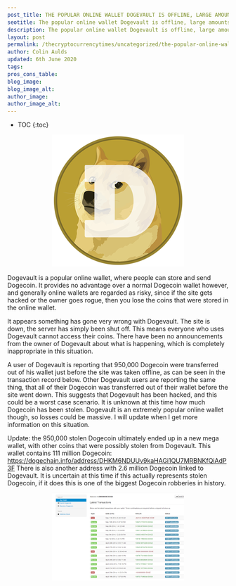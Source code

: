 ```yaml
---
post_title: THE POPULAR ONLINE WALLET DOGEVAULT IS OFFLINE, LARGE AMOUNTS OF DOGECOIN APPEAR TO HAVE BEEN STOLEN
seotitle: The popular online wallet Dogevault is offline, large amounts of Dogecoin appear to have been stolen | The Cryptocurrency Times
description: The popular online wallet Dogevault is offline, large amounts of Dogecoin appear to have been stolen
layout: post
permalink: /thecryptocurrencytimes/uncategorized/the-popular-online-wallet-dogevault-is-offline-large-amounts-of-dogecoin-appear-to-have-been-stolen/
author: Colin Aulds
updated: 6th June 2020
tags:
pros_cons_table:
blog_image:
blog_image_alt:
author_image:
author_image_alt:
---
```


* TOC
{:toc}

<center>
  <img src="/images/the-popular-online-wallet-dogevault-is-offline-large-amounts-of-dogecoin-appear-to-have-been-stolen/dogecoin2-300x300.png" style="width:auto;">
</center>

Dogevault is a popular online wallet, where people can store and send Dogecoin. It provides no advantage over a normal Dogecoin wallet however, and generally online wallets are regarded as risky, since if the site gets hacked or the owner goes rogue, then you lose the coins that were stored in the online wallet.

It appears something has gone very wrong with Dogevault. The site is down, the server has simply been shut off. This means everyone who uses Dogevault cannot access their coins. There have been no announcements from the owner of Dogevault about what is happening, which is completely inappropriate in this situation.

A user of Dogevault is reporting that 950,000 Dogecoin were transferred out of his wallet just before the site was taken offline, as can be seen in the transaction record below. Other Dogevault users are reporting the same thing, that all of their Dogecoin was transferred out of their wallet before the site went down. This suggests that Dogevault has been hacked, and this could be a worst case scenario. It is unknown at this time how much Dogecoin has been stolen. Dogevault is an extremely popular online wallet though, so losses could be massive. I will update when I get more information on this situation.

Update: the 950,000 stolen Dogecoin ultimately ended up in a new mega wallet, with other coins that were possibly stolen from Dogevault. This wallet contains 111 million Dogecoin: <https://dogechain.info/address/DHKM6NDUUv9kaHAGi1QU7MRBNKfQiAdP3F> There is also another address with 2.6 million Dogecoin linked to Dogevault. It is uncertain at this time if this actually represents stolen Dogecoin, if it does this is one of the biggest Dogecoin robberies in history.

<center>
  <img src="/images/the-popular-online-wallet-dogevault-is-offline-large-amounts-of-dogecoin-appear-to-have-been-stolen/dogevault-300x199.png" style="width:auto;">
</center>
